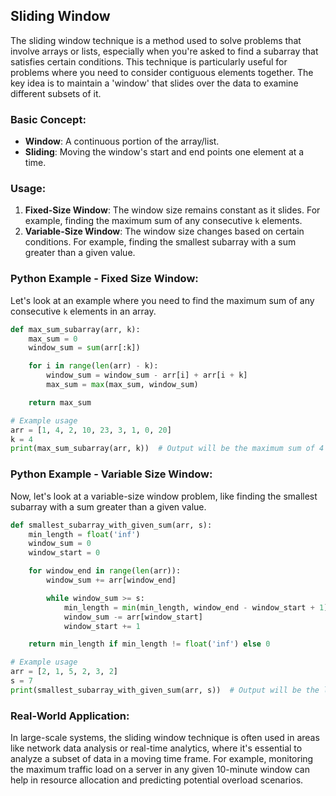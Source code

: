 ## Sliding Window

The sliding window technique is a method used to solve problems that involve arrays or lists, especially when you're asked to find a subarray that satisfies certain conditions. This technique is particularly useful for problems where you need to consider contiguous elements together. The key idea is to maintain a 'window' that slides over the data to examine different subsets of it.

### Basic Concept:
- **Window**: A continuous portion of the array/list.
- **Sliding**: Moving the window's start and end points one element at a time.

### Usage:
1. **Fixed-Size Window**: The window size remains constant as it slides. For example, finding the maximum sum of any consecutive `k` elements.
2. **Variable-Size Window**: The window size changes based on certain conditions. For example, finding the smallest subarray with a sum greater than a given value.

### Python Example - Fixed Size Window:
Let's look at an example where you need to find the maximum sum of any consecutive `k` elements in an array.

```python
def max_sum_subarray(arr, k):
    max_sum = 0
    window_sum = sum(arr[:k])

    for i in range(len(arr) - k):
        window_sum = window_sum - arr[i] + arr[i + k]
        max_sum = max(max_sum, window_sum)

    return max_sum

# Example usage
arr = [1, 4, 2, 10, 23, 3, 1, 0, 20]
k = 4
print(max_sum_subarray(arr, k))  # Output will be the maximum sum of 4 consecutive elements
```

### Python Example - Variable Size Window:
Now, let's look at a variable-size window problem, like finding the smallest subarray with a sum greater than a given value.

```python
def smallest_subarray_with_given_sum(arr, s):
    min_length = float('inf')
    window_sum = 0
    window_start = 0

    for window_end in range(len(arr)):
        window_sum += arr[window_end]

        while window_sum >= s:
            min_length = min(min_length, window_end - window_start + 1)
            window_sum -= arr[window_start]
            window_start += 1

    return min_length if min_length != float('inf') else 0

# Example usage
arr = [2, 1, 5, 2, 3, 2]
s = 7
print(smallest_subarray_with_given_sum(arr, s))  # Output will be the length of the smallest subarray
```

### Real-World Application:
In large-scale systems, the sliding window technique is often used in areas like network data analysis or real-time analytics, where it's essential to analyze a subset of data in a moving time frame. For example, monitoring the maximum traffic load on a server in any given 10-minute window can help in resource allocation and predicting potential overload scenarios.
